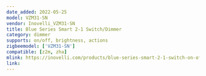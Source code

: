 ```yaml
---
date_added: 2022-05-25
model: VZM31-SN
vendor: Inovelli_VZM31-SN
title: Blue Series Smart 2-1 Switch/Dimmer
category: dimmer
supports: on/off, brightness, actions
zigbeemodel: ['VZM31-SN']
compatible: [z2m, zha]
mlink: https://inovelli.com/products/blue-series-smart-2-1-switch-on-off-or-dimmer
link: 
---
```

